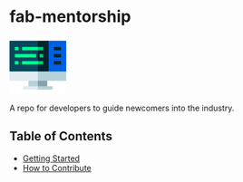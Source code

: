 # fab-mentorship

<img src="/Images/code.png" width="100" height="100">

A repo for developers to guide newcomers into the industry.

## Table of Contents

- [Getting Started](/Getting-Started/README.md)
- [How to Contribute](/Docs/Contribute.md)